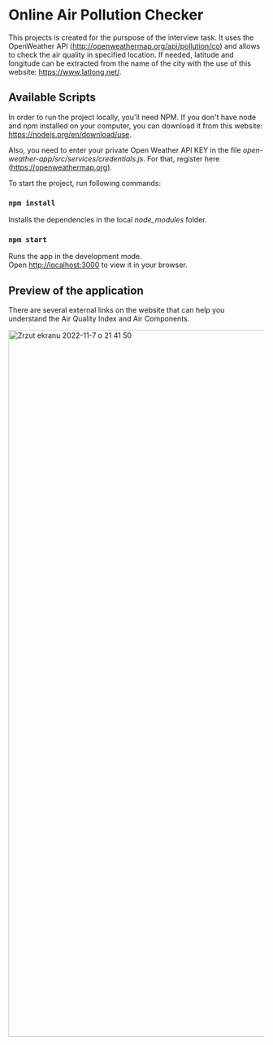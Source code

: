 # Online Air Pollution Checker

This projects is created for the purspose of the interview task. It uses the OpenWeather API (http://openweathermap.org/api/pollution/co) and allows to check the air quality in specified location. If needed, latitude and longitude can be extracted from the name of the city with the use of this website: https://www.latlong.net/.

## Available Scripts

In order to run the project locally, you'll need NPM. If you don't have node and npm installed on your computer, you can download it from this website: https://nodejs.org/en/download/use. 

Also, you need to enter your private Open Weather API KEY in the file _open-weather-app/src/services/credentials.js_. For that, register here (https://openweathermap.org).

To start the project, run following commands:

### `npm install`

Installs the dependencies in the local _node_modules_ folder.

### `npm start`

Runs the app in the development mode.\
Open [http://localhost:3000](http://localhost:3000) to view it in your browser.

## Preview of the application

There are several external links on the website that can help you understand the Air Quality Index and Air Components.

<img width="1393" alt="Zrzut ekranu 2022-11-7 o 21 41 50" src="https://user-images.githubusercontent.com/44815230/200411224-928fcf50-dade-4cee-8e28-054b502489fc.png">


